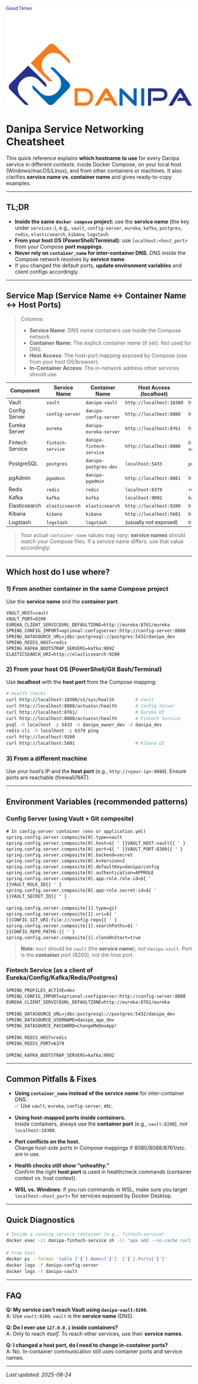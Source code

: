 # ![Danipa Logo](images/danipa_logo.png)

# Danipa Service Networking Cheatsheet

This quick reference explains **which hostname to use** for every Danipa service in different contexts: inside Docker Compose, on your local host (Windows/macOS/Linux), and from other containers or machines. It also clarifies **service name vs. container name** and gives ready-to-copy examples.

---

## TL;DR

- **Inside the same `docker compose` project:** use the **service name** (the key under `services:`), e.g., `vault`, `config-server`, `eureka`, `kafka`, `postgres`, `redis`, `elasticsearch`, `kibana`, `logstash`.
- **From your host OS (PowerShell/Terminal):** use `localhost:<host_port>` from your Compose **port mappings**.
- **Never rely on `container_name` for inter-container DNS.** DNS inside the Compose network resolves by **service name**.
- If you changed the default ports, **update environment variables** and client configs accordingly.

---

## Service Map (Service Name ↔ Container Name ↔ Host Ports)

> Columns:
> - **Service Name**: DNS name containers use inside the Compose network.
> - **Container Name**: The explicit container name (if set). Not used for DNS.
> - **Host Access**: The host-port mapping exposed by Compose (use from your host OS/browser).
> - **In-Container Access**: The in-network address other services should use.

| Component        | Service Name      | Container Name               | Host Access (localhost)         | In-Container Access (service:port) |
|------------------|-------------------|------------------------------|----------------------------------|-------------------------------------|
| Vault            | `vault`           | `danipa-vault`               | `http://localhost:18300`         | `http://vault:8200`                 |
| Config Server    | `config-server`   | `danipa-config-server`       | `http://localhost:8088`          | `http://config-server:8088`         |
| Eureka Server    | `eureka`          | `danipa-eureka-server`       | `http://localhost:8761`          | `http://eureka:8761`                |
| Fintech Service  | `fintech-service` | `danipa-fintech-service`     | `http://localhost:8080`          | `http://fintech-service:8080`       |
| PostgreSQL       | `postgres`        | `danipa-postgres-dev`        | `localhost:5433`                 | `postgres:5432`                     |
| pgAdmin          | `pgadmin`         | `danipa-pgadmin`             | `http://localhost:8081`          | `http://pgadmin:80`                 |
| Redis            | `redis`           | `redis`                      | `localhost:6379`                 | `redis:6379`                        |
| Kafka            | `kafka`           | `kafka`                      | `localhost:9092`                 | `kafka:9092`                        |
| Elasticsearch    | `elasticsearch`   | `elasticsearch`              | `http://localhost:9200`          | `http://elasticsearch:9200`         |
| Kibana           | `kibana`          | `kibana`                     | `http://localhost:5601`          | `http://kibana:5601`                |
| Logstash         | `logstash`        | `logstash`                   | (usually not exposed)            | `http://logstash:9600`              |

> Your actual `container_name` values may vary; **service names** should match your Compose files. If a service name differs, use that value accordingly.

---

## Which host do I use where?

### 1) From another container in the same Compose project
Use the **service name** and the **container port**:
```properties
VAULT_HOST=vault
VAULT_PORT=8200
EUREKA_CLIENT_SERVICEURL_DEFAULTZONE=http://eureka:8761/eureka
SPRING_CONFIG_IMPORT=optional:configserver:http://config-server:8088
SPRING_DATASOURCE_URL=jdbc:postgresql://postgres:5432/danipa_dev
SPRING_REDIS_HOST=redis
SPRING_KAFKA_BOOTSTRAP_SERVERS=kafka:9092
ELASTICSEARCH_URI=http://elasticsearch:9200
```

### 2) From your host OS (PowerShell/Git Bash/Terminal)
Use **localhost** with the **host port** from the Compose mapping:
```bash
# health checks
curl http://localhost:18300/v1/sys/health        # Vault
curl http://localhost:8088/actuator/health       # Config Server
curl http://localhost:8761/                      # Eureka UI
curl http://localhost:8080/actuator/health       # Fintech Service
psql -h localhost -p 5433 -U danipa_owner_dev -d danipa_dev
redis-cli -h localhost -p 6379 ping
curl http://localhost:9200
curl http://localhost:5601                       # Kibana UI
```

### 3) From a different machine
Use your host’s IP and the **host port** (e.g., `http://<your-ip>:8088`). Ensure ports are reachable (firewall/NAT).

---

## Environment Variables (recommended patterns)

### Config Server (using Vault + Git composite)
```properties
# In config-server container (env or application.yml)
spring.config.server.composite[0].type=vault
spring.config.server.composite[0].host=${ ' }}VAULT_HOST:vault{{ ' }
spring.config.server.composite[0].port=${ ' }}VAULT_PORT:8200{{ ' }
spring.config.server.composite[0].backend=secret
spring.config.server.composite[0].kvVersion=2
spring.config.server.composite[0].defaultKey=danipa/config
spring.config.server.composite[0].authentication=APPROLE
spring.config.server.composite[0].app-role.role-id=${ ' }}VAULT_ROLE_ID{{ ' }
spring.config.server.composite[0].app-role.secret-id=${ ' }}VAULT_SECRET_ID{{ ' }

spring.config.server.composite[1].type=git
spring.config.server.composite[1].uri=${ ' }}CONFIG_GIT_URI:file:///config-repo{{ ' }
spring.config.server.composite[1].searchPaths=${ ' }}CONFIG_REPO_PATHS:{{ ' }
spring.config.server.composite[1].cloneOnStart=true
```

> **Note:** `host` should be `vault` (the **service name**), *not* `danipa-vault`. Port is the **container** port (8200), not the host port.

### Fintech Service (as a client of Eureka/Config/Kafka/Redis/Postgres)
```properties
SPRING_PROFILES_ACTIVE=dev
SPRING_CONFIG_IMPORT=optional:configserver:http://config-server:8088
EUREKA_CLIENT_SERVICEURL_DEFAULTZONE=http://eureka:8761/eureka

SPRING_DATASOURCE_URL=jdbc:postgresql://postgres:5432/danipa_dev
SPRING_DATASOURCE_USERNAME=danipa_app_dev
SPRING_DATASOURCE_PASSWORD=changeMeDevApp!

SPRING_REDIS_HOST=redis
SPRING_REDIS_PORT=6379

SPRING_KAFKA_BOOTSTRAP_SERVERS=kafka:9092
```

---

## Common Pitfalls & Fixes

- **Using `container_name` instead of the service name** for inter-container DNS.  
  ✅ Use `vault`, `eureka`, `config-server`, etc.

- **Using host-mapped ports inside containers.**  
  Inside containers, always use the **container port** (e.g., `vault:8200`), *not* `localhost:18300`.

- **Port conflicts on the host.**  
  Change host-side ports in Compose mappings if 8080/8088/8761/etc. are in use.

- **Health checks still show “unhealthy.”**  
  Confirm the right **host:port** is used in healthcheck commands (container context vs. host context).

- **WSL vs. Windows**: if you run commands in WSL, make sure you target `localhost:<host_port>` for services exposed by Docker Desktop.

---

## Quick Diagnostics

```bash
# Inside a running service container (e.g., fintech-service)
docker exec -it danipa-fintech-service sh -lc "apk add --no-cache curl || true; curl -sf http://eureka:8761 > /dev/null && echo OK || echo FAIL"

# From host
docker ps --format 'table {'{'}.Names{'}'}	{'{'}.Ports{'}'}'
docker logs -f danipa-config-server
docker logs -f danipa-vault
```

---

## FAQ

**Q: My service can’t reach Vault using `danipa-vault:8200`.**  
A: Use `vault:8200`. `vault` is the **service name** (DNS).

**Q: Do I ever use `127.0.0.1` inside containers?**  
A: Only to reach *itself*. To reach other services, use their **service names**.

**Q: I changed a host port, do I need to change in-container ports?**  
A: No. In-container communication still uses container ports and service names.

---

_Last updated: 2025-08-24_
